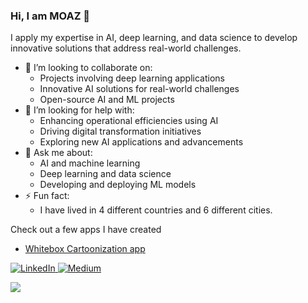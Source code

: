 ### Hi, I am MOAZ 👋

I apply my expertise in AI, deep learning, and data science to develop innovative solutions that address real-world challenges.

- 👯 I’m looking to collaborate on:
  - Projects involving deep learning applications
  - Innovative AI solutions for real-world challenges
  - Open-source AI and ML projects
- 🤔 I’m looking for help with:
  - Enhancing operational efficiencies using AI
  - Driving digital transformation initiatives
  - Exploring new AI applications and advancements
- 💬 Ask me about:
  - AI and machine learning
  - Deep learning and data science
  - Developing and deploying ML models
- ⚡ Fun fact:
  - I have lived in 4 different countries and 6 different cities.

Check out a few apps I have created
- <a href="https://whitebox-cartoonization-xhjdgjxxck4sk9bylpajol.streamlit.app/">Whitebox Cartoonization app</a>


<a href="https://www.linkedin.com/in/moaz-mohammed-husain/" target="_blank"><img alt="LinkedIn" src="https://img.shields.io/badge/linkedin-%230077B5.svg?style=for-the-badge&logo=linkedin&logoColor=white"/>
<a href="https://moazhusain47.medium.com/" target="_blank"><img alt="Medium" src = "https://img.shields.io/badge/Medium-12100E?style=for-the-badge&logo=medium&logoColor=white">


![](https://komarev.com/ghpvc/?username=MOAZ47&color=green&style=plastic&label=PROFILE+VIEWS)


<!--
**MOAZ47/MOAZ47** is a ✨ _special_ ✨ repository because its `README.md` (this file) appears on your GitHub profile.

Here are some ideas to get you started:

- 🔭 I’m currently working on ...
- 🌱 I’m currently learning ...
- 👯 I’m looking to collaborate on ...
- 🤔 I’m looking for help with ...
- 💬 Ask me about ...
- 📫 How to reach me: ...
- 😄 Pronouns: ...
- ⚡ Fun fact: ...
-->
